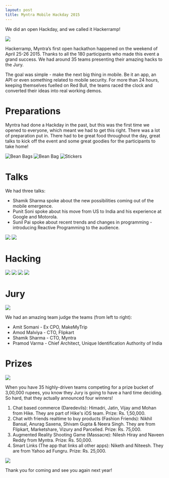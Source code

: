 ```yaml
---
layout: post
title: Myntra Mobile Hackday 2015
---
```


We did an open Hackday, and we called it Hackerramp!

![](http://i.imgur.com/9ShTICMl.png)

Hackerramp, Myntra’s first open hackathon happened on the weekend of April 25-26 2015. Thanks to all the 180 participants who made this event a grand success. We had around 35 teams presenting their amazing hacks to the Jury.

The goal was simple - make the next big thing in mobile. Be it an app, an API or even something related to mobile security. For more than 24 hours, keeping themselves fuelled on Red Bull, the teams raced the clock and converted their ideas into real working demos.

# Preparations

Myntra had done a Hackday in the past, but this was the first time we opened to everyone, which meant we had to get this right. There was a lot of preparation put in. There had to be great food throughout the day, great talks to kick off the event and some great goodies for the participants to take home!

![Bean Bags](http://i.imgur.com/rubMHLil.jpg)
![Bean Bag](http://i.imgur.com/GahJpaBl.jpg)
![Stickers](http://i.imgur.com/0Zw1n6cl.jpg)

# Talks

We had three talks:

* Shamik Sharma spoke about the new possibilities coming out of the mobile emergence.
* Punit Soni spoke about his move from US to India and his experience at Google and Motorola.
* Sunil Pai spoke about recent trends and changes in programming - introducing Reactive Programming to the audience.

![](http://i.imgur.com/sDTmmZ1l.jpg)
![](http://i.imgur.com/1FHuo51l.jpg)

# Hacking

![](http://i.imgur.com/kx8Z2Yzl.jpg)
![](http://i.imgur.com/NCmnqOD.jpg)
![](http://i.imgur.com/SjDbZgr.jpg)
![](http://i.imgur.com/OyVYhnb.jpg)

# Jury 

![](http://i.imgur.com/YLJpYGEl.jpg)

We had an amazing team judge the teams (from left to right):

* Amit Somani - Ex CPO, MakeMyTrip
* Amod Malviya - CTO, Flipkart
* Shamik Sharma - CTO, Myntra
* Pramod Varma - Chief Architect, Unique Identification Authority of India

# Prizes

![](http://i.imgur.com/rnFjaoDl.jpg)

When you have 35 highly-driven teams competing for a prize bucket of 3,00,000 rupees, you know they Jury is going to have a hard time deciding. So hard, that they actually announced four winners!

1. Chat based commerce (Daredevils):  Himadri, Jatin, Vijay amd Mohan from Hike. They are part of Hike's iOS team. Prize: Rs. 1,50,000.
2. Chat with friends realtime to buy products (Fashion Friends): Nikhil Bansal, Anurag Saxena, Shivam Gupta & Neera Singh. They are from Flipkart, Marketshare, Vizury and Parcelled. Prize: Rs. 75,000.
3. Augmented Reality Shooting Game (Massacre): Nilesh Hiray and Naveen Reddy from Myntra. Prize: Rs. 50,000.
4. Smart Links (The app that links all other apps): Niketh and Niteesh. They are from Yahoo ad Fungru. Prize: Rs. 25,000.

![](http://i.imgur.com/2nHhcKsm.jpg)

Thank you for coming and see you again next year!
